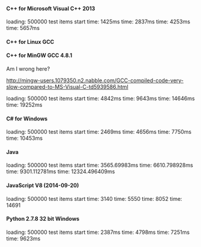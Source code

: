 #### C++ for Microsoft Visual C++ 2013

loading: 500000 test items
start
time: 1425ms
time: 2837ms
time: 4253ms
time: 5657ms

#### C++ for Linux GCC

#### C++ for MinGW GCC 4.8.1

Am I wrong here?

http://mingw-users.1079350.n2.nabble.com/GCC-compiled-code-very-slow-compared-to-MS-Visual-C-td5939586.html

loading: 500000 test items
start
time: 4842ms
time: 9643ms
time: 14646ms
time: 19252ms

#### C# for Windows

loading: 500000 test items
start
time: 2469ms
time: 4656ms
time: 7750ms
time: 10453ms

#### Java

loading: 500000 test items
start
time: 3565.69983ms
time: 6610.798928ms
time: 9301.112781ms
time: 12324.496409ms

#### JavaScript V8 (2014-09-20)

loading: 500000 test items
start
time: 3140
time: 5550
time: 8052
time: 14691

#### Python 2.7.8 32 bit Windows

loading: 500000 test items
start
time: 2387ms
time: 4798ms
time: 7251ms
time: 9623ms
